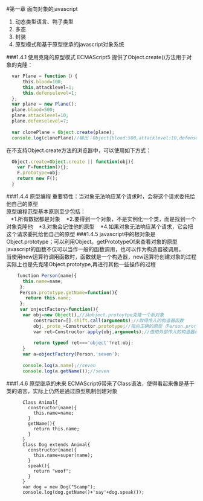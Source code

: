 #第一章 面向对象的javascript
1. 动态类型语言、鸭子类型 
2. 多态 
3. 封装 
4. 原型模式和基于原型继承的javascript对象系统

###1.4.1 使用克隆的原型模式
ECMAScript5 提供了Object.create()方法用于对象的克隆：
```javascript
  var Plane = function（）{
      this.blood=100;
      this,attacklevel=1;
      this.defenselevel=1;
  };
  var plane = new Plane();
  plane.blood=500;
  plane.attacklevel=10;
  plane.defenselevel=7;
  
  var clonePlane = Object.create(plane);
  console.log(clonePlane)//输出：Object{blood:500,attacklevel:10,defenselevel:7}
```
在不支持Object.create方法的浏览器中，可以使用如下方式：
```javascript
  Object.create=Object.create || function(obj){
    var F=function(){};
    F.prototype=obj;
    return new F();
  }
```
###1.4.4 原型编程
重要特性：当对象无法响应某个请求时，会将这个请求委托给他自己的原型<br>
原型编程范型基本原则至少包括：<br>
    *1.所有数据都是对象
    *2.要得到一个对象，不是实例化一个类，而是找到一个对象克隆他
    *3.对象会记住他的原型
    *4.如果对象无法响应某个请求，它会把这个请求委托给他自己的原型
###1.4.5
javascript中的根对象是Object.prototype；可以利用Object。getPrototypeOf来查看对象的原型<br>
javascript的函数不仅可以当作一般的函数调用，也可以作为构造器被调用。<br>
当使用new运算符调用函数时，函数就是一个构造器，new运算符创建对象的过程实际上也是先克隆Object.prototype,再进行其他一些操作的过程<br>
```javascript
    function Person(name){
      this.name=name;
     };
     Person.prototype.getName=function(){
       return this.name;
     };
     var onjectFactory=function(){
      var obj=new Object(),//从object.protoytpe克隆一个新对象
          constructor=[].shift.call(arguments);//取得传入的构造器函数
          obj._proto_=Constructor.prototype;//指向正确的原型（Person.prorotype）
          var ret=Constructor.apply(obj,arguments);//借用外部传入的构造器给对象设置属性
          
          return typeof ret==='object'?ret:obj;
      }
      var a=objectFactory(Person,'seven');
      
      console.log(a.name);//seven
      console.log(a.getName());//seven
```  
###1.4.6 原型继承的未来
ECMAScript6带来了Class语法，使得看起来像是基于类的语言，实际上仍然是通过原型机制创建对象<br>
```javscript
      Class Animal{
        constructor(name){
          this.name=name;
        }
        getName(){
          return this.name;
        }
      }
      Class Dog extends Animal{
        constructor(name){
          this.name=super(name);
        }
        speak(){
          return "woof";
        }
      }
      var dog = new Dog("Scamp");
      console.log(dog.getName()+'say'+dog.speak());
```
